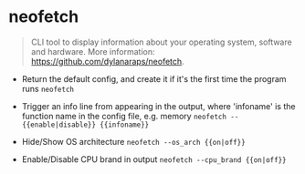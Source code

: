 # neofetch
> CLI tool to display information about your operating system, software and hardware.
> More information: <https://github.com/dylanaraps/neofetch>.

- Return the default config, and create it if it's the first time the program runs
`neofetch`

- Trigger an info line from appearing in the output, where 'infoname' is the function name in the config file, e.g. memory
`neofetch --{{enable|disable}} {{infoname}}`

- Hide/Show OS architecture
`neofetch --os_arch {{on|off}}`

- Enable/Disable CPU brand in output
`neofetch --cpu_brand {{on|off}}`
